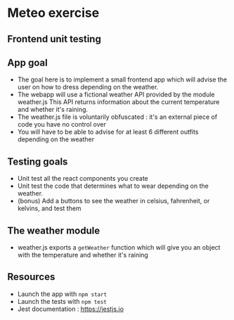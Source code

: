 # Meteo exercise

## Frontend unit testing

## App goal

- The goal here is to implement a small frontend app which will advise the user on how to dress depending on the weather.
- The webapp will use a fictional weather API provided by the module weather.js
  This API returns information about the current temperature and whether it's raining.
- The weather.js file is voluntarily obfuscated : it's an external piece of code you have no control over
- You will have to be able to advise for at least 6 different outfits depending on the weather

## Testing goals

- Unit test all the react components you create
- Unit test the code that determines what to wear depending on the weather.
- (bonus) Add a buttons to see the weather in celsius, fahrenheit, or kelvins, and test them

## The weather module

- weather.js exports a `getWeather` function which will give you an object with the temperature and whether it's raining

## Resources

- Launch the app with `npm start`
- Launch the tests with `npm test`
- Jest documentation : https://jestjs.io
